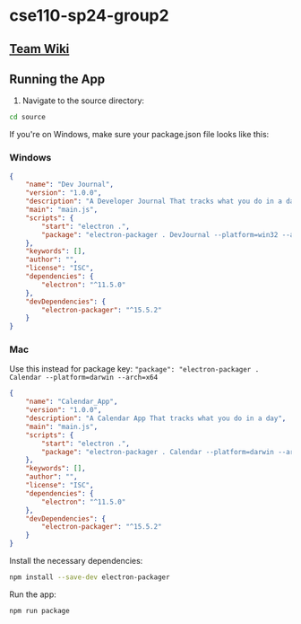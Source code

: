 # cse110-sp24-group2

## [Team Wiki](admin/team.md)

## Running the App

1. Navigate to the source directory:

```bash
cd source
```
If you're on Windows, make sure your package.json file looks like this:
### Windows
```json
{
    "name": "Dev Journal",
    "version": "1.0.0",
    "description": "A Developer Journal That tracks what you do in a day",
    "main": "main.js",
    "scripts": {
        "start": "electron .",
        "package": "electron-packager . DevJournal --platform=win32 --arch=x64" 
    },
    "keywords": [],
    "author": "",
    "license": "ISC",
    "dependencies": {
        "electron": "^11.5.0"
    },
    "devDependencies": {
        "electron-packager": "^15.5.2"
    }
}


```

### Mac
Use this instead for package key:
`"package": "electron-packager . Calendar --platform=darwin --arch=x64`

```json
{
    "name": "Calendar_App",
    "version": "1.0.0",
    "description": "A Calendar App That tracks what you do in a day",
    "main": "main.js",
    "scripts": {
        "start": "electron .",
        "package": "electron-packager . Calendar --platform=darwin --arch=x64"
    },
    "keywords": [],
    "author": "",
    "license": "ISC",
    "dependencies": {
        "electron": "^11.5.0"
    },
    "devDependencies": {
        "electron-packager": "^15.5.2"
    }
}
```

Install the necessary dependencies:  
```bash
npm install --save-dev electron-packager
```
Run the app:  
```bash
npm run package
```

